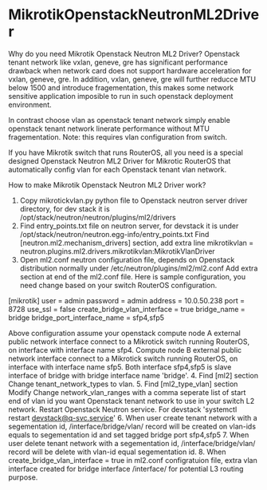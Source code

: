 # MikrotikOpenstackNeutronML2Driver

Why do you need Mikrotik Openstack Neutron ML2 Driver?
Openstack tenant network like vxlan, geneve, gre has significant performance drawback when network card does not support hardware acceleration for vxlan, geneve, gre. In addition, vxlan, geneve, gre will further reducce MTU below 1500 and introduce fragementation, this makes some network sensitive application imposible to run in such openstack deployment environment.

In contrast choose vlan as openstack tenant network simply enable openstack tenant network linerate performance without MTU fragementation. Note: this requires vlan configuration from switch.

If you have Mikrotik switch that runs RouterOS, all you need is a special designed Openstack Neutron ML2 Driver for Mikrotic RouterOS that automatically config vlan for each Openstack tenant vlan network.

How to make Mikrotik Openstack Neutron ML2 Driver work?

1. Copy mikrotickvlan.py python file to Openstack neutron server driver directory, for dev stack it is /opt/stack/neutron/neutron/plugins/ml2/drivers
2. Find entry_points.txt file on neutron server, for devstack it is under /opt/stack/neutron/neutron.egg-info/entry_points.txt
Find [neutron.ml2.mechanism_drivers] section, add extra line
mikrotikvlan = neutron.plugins.ml2.drivers.mikrotikvlan:MikrotikVlanDriver
3. Open ml2.conf neutron configuration file, depends on Openstack distribution normally under /etc/neutron/plugins/ml2/ml2.conf
Add extra section at end of the ml2.conf file. Here is sample configuration, you need change based on your switch RouterOS configuration.

[mikrotik]
user = admin
password = admin
address = 10.0.50.238
port = 8728
use_ssl = false
create_bridge_vlan_interface = true
bridge_name = bridge
bridge_port_interface_name = sfp4,sfp5

Above configuration assume your openstack compute node A external public network interface connect to a Mikrotick switch running RouterOS, on interface with interface name sfp4. Compute node B external public network interface connect to a Mikrotick switch running RouterOS, on interface with interface name sfp5. Both interface sfp4,sfp5 is slave interface of bridge with bridge interface name 'bridge'. 
4. Find [ml2] section
Change tenant_network_types to vlan. 
5. Find [ml2_type_vlan] section
Modify Change network_vlan_ranges with a comma seperate list of start end of vlan id you want Openstack tenant network to use in your switch L2 network.
Restart Openstack Neutron service. For devstack 'systemctl restart devstack@q-svc.service'
6. When user create tenant network with a segementation id, /interface/bridge/vlan/ record will be created on vlan-ids equals to segementation id and set tagged bridge port sfp4,sfp5
7.  When user delete tenant network with a segementation id, /interface/bridge/vlan/ record will be delete with vlan-id equal segementation id.
8. When create_bridge_vlan_interface = true in ml2.conf configratuion file, extra vlan interface created for bridge interface /interface/ for potential L3 routing purpose.